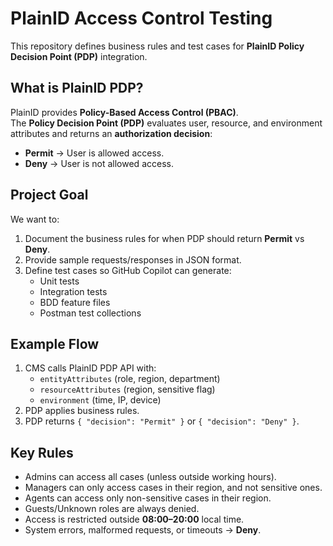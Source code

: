 # PlainID Access Control Testing

This repository defines business rules and test cases for **PlainID Policy Decision Point (PDP)** integration.

## What is PlainID PDP?
PlainID provides **Policy-Based Access Control (PBAC)**.  
The **Policy Decision Point (PDP)** evaluates user, resource, and environment attributes and returns an **authorization decision**:
- **Permit** → User is allowed access.
- **Deny** → User is not allowed access.

## Project Goal
We want to:
1. Document the business rules for when PDP should return **Permit** vs **Deny**.
2. Provide sample requests/responses in JSON format.
3. Define test cases so GitHub Copilot can generate:
   - Unit tests
   - Integration tests
   - BDD feature files
   - Postman test collections

## Example Flow
1. CMS calls PlainID PDP API with:
   - `entityAttributes` (role, region, department)
   - `resourceAttributes` (region, sensitive flag)
   - `environment` (time, IP, device)
2. PDP applies business rules.
3. PDP returns `{ "decision": "Permit" }` or `{ "decision": "Deny" }`.

## Key Rules
- Admins can access all cases (unless outside working hours).
- Managers can only access cases in their region, and not sensitive ones.
- Agents can access only non-sensitive cases in their region.
- Guests/Unknown roles are always denied.
- Access is restricted outside **08:00–20:00** local time.
- System errors, malformed requests, or timeouts → **Deny**.
